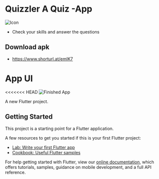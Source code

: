 # Quizzler A Quiz -App
![Icon](https://github.com/swaraj961/Quizzler/blob/master/images/ic_launcher.png)
- Check your skills and answer the questions 

## Download apk 
- https://www.shorturl.at/emIK7
# App UI 
<<<<<<< HEAD
![Finished App](https://github.com/swaraj961/Quizzler/blob/master/images/quizzler-demo.gif)
>>>>>>> 
A new Flutter project.

## Getting Started

This project is a starting point for a Flutter application.

A few resources to get you started if this is your first Flutter project:

- [Lab: Write your first Flutter app](https://flutter.dev/docs/get-started/codelab)
- [Cookbook: Useful Flutter samples](https://flutter.dev/docs/cookbook)

For help getting started with Flutter, view our
[online documentation](https://flutter.dev/docs), which offers tutorials,
samples, guidance on mobile development, and a full API reference.
